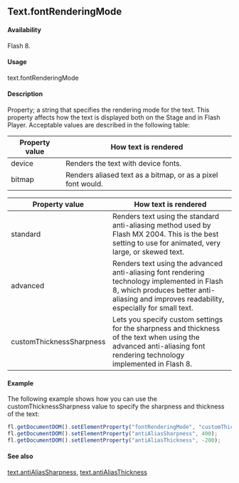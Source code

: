 ## Text.fontRenderingMode

#### Availability

Flash 8.

#### Usage

text.fontRenderingMode

#### Description

Property; a string that specifies the rendering mode for the text. This property affects how the text is displayed both on the Stage and in Flash Player. Acceptable values are described in the following table:

| **Property value** | **How text is rendered**                                    |
|--------------------|-------------------------------------------------------------|
| device             | Renders the text with device fonts.                         |
| bitmap             | Renders aliased text as a bitmap, or as a pixel font would. |

| **Property value**       | **How text is rendered**                                                                                                                                                                 |
|--------------------------|------------------------------------------------------------------------------------------------------------------------------------------------------------------------------------------|
| standard                 | Renders text using the standard anti-aliasing method used by Flash MX 2004. This is the best setting to use for animated, very large, or skewed text.                                    |
| advanced                 | Renders text using the advanced anti-aliasing font rendering technology implemented in Flash 8, which produces better anti-aliasing and improves readability, especially for small text. |
| customThicknessSharpness | Lets you specify custom settings for the sharpness and thickness of the text when using the advanced anti-aliasing font rendering technology implemented in Flash 8.                     |

#### Example

The following example shows how you can use the customThicknessSharpness value to specify the sharpness and thickness of the text:

```javascript
fl.getDocumentDOM().setElementProperty("fontRenderingMode", "customThicknessSharpness");
fl.getDocumentDOM().setElementProperty("antiAliasSharpness", 400);
fl.getDocumentDOM().setElementProperty("antiAliasThickness", -200);
```

#### See also

[text.antiAliasSharpness](../Text_object/text1.md), [text.antiAliasThickness](../Text_object/text2.md)
